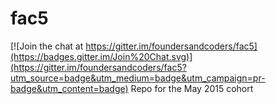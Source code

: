 # fac5

[![Join the chat at https://gitter.im/foundersandcoders/fac5](https://badges.gitter.im/Join%20Chat.svg)](https://gitter.im/foundersandcoders/fac5?utm_source=badge&utm_medium=badge&utm_campaign=pr-badge&utm_content=badge)
Repo for the May 2015 cohort
